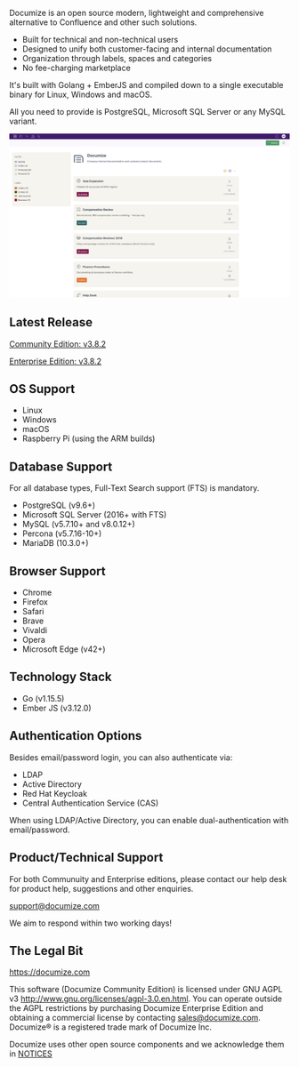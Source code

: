 Documize is an open source modern, lightweight and comprehensive alternative to Confluence and other such solutions.

- Built for technical and non-technical users
- Designed to unify both customer-facing and internal documentation
- Organization through labels, spaces and categories
- No fee-charging marketplace

It's built with Golang + EmberJS and compiled down to a single executable binary for Linux, Windows and macOS.

All you need to provide is PostgreSQL, Microsoft SQL Server or any MySQL variant.

![Documize](screenshot-1.png "Documize")

## Latest Release

[Community Edition: v3.8.2](https://github.com/documize/community/releases)

[Enterprise Edition: v3.8.2](https://www.documize.com/downloads)

## OS Support

- Linux
- Windows
- macOS
- Raspberry Pi (using the ARM builds)

## Database Support

For all database types, Full-Text Search support (FTS) is mandatory.

- PostgreSQL (v9.6+)
- Microsoft SQL Server (2016+ with FTS)
- MySQL (v5.7.10+ and v8.0.12+)
- Percona (v5.7.16-10+)
- MariaDB (10.3.0+)

## Browser Support

- Chrome
- Firefox
- Safari
- Brave
- Vivaldi
- Opera
- Microsoft Edge (v42+)

## Technology Stack

- Go (v1.15.5)
- Ember JS (v3.12.0)

## Authentication Options

Besides email/password login, you can also authenticate via:

* LDAP
* Active Directory
* Red Hat Keycloak
* Central Authentication Service (CAS)

When using LDAP/Active Directory, you can enable dual-authentication with email/password.

## Product/Technical Support

For both Communuity and Enterprise editions, please contact our help desk for product help, suggestions and other enquiries.

<support@documize.com>

We aim to respond within two working days!

## The Legal Bit

<https://documize.com>

This software (Documize Community Edition) is licensed under GNU AGPL v3 <http://www.gnu.org/licenses/agpl-3.0.en.html>. You can operate outside the AGPL restrictions by purchasing Documize Enterprise Edition and obtaining a commercial license by contacting <sales@documize.com>. Documize® is a registered trade mark of Documize Inc.

Documize uses other open source components and we acknowledge them in [NOTICES](NOTICES.md)
